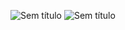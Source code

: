 ![Sem título](https://user-images.githubusercontent.com/56014478/199864064-980ded44-cdc0-4e8d-9e57-aa4e58c70846.png)
![Sem título](https://user-images.githubusercontent.com/56014478/199863970-8cb2d79f-933a-4f8a-bfca-fd6afe0d3c2d.png)
